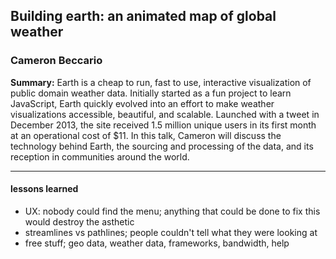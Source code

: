 ## Building earth: an animated map of global weather

### Cameron Beccario

__Summary:__
Earth is a cheap to run, fast to use, interactive visualization of public domain weather data. Initially started as a fun project to learn JavaScript, Earth quickly evolved into an effort to make weather visualizations accessible, beautiful, and scalable. Launched with a tweet in December 2013, the site received 1.5 million unique users in its first month at an operational cost of $11. In this talk, Cameron will discuss the technology behind Earth, the sourcing and processing of the data, and its reception in communities around the world.

---

#### lessons learned

* UX: nobody could find the menu; anything that could be done to fix this would destroy the asthetic
* streamlines vs pathlines; people couldn't tell what they were looking at
* free stuff; geo data, weather data, frameworks, bandwidth, help
